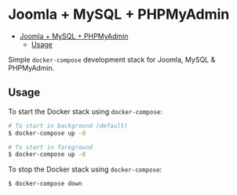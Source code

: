 # Joomla + MySQL + PHPMyAdmin <!-- omit in toc -->

- [Joomla + MySQL + PHPMyAdmin](#joomla--mysql--phpmyadmin)
  - [Usage](#usage)

Simple `docker-compose` development stack for Joomla, MySQL & PHPMyAdmin.

## Usage

To start the Docker stack using `docker-compose`:

```bash
# To start in background (default)
$ docker-compose up -d

# To start in foreground
$ docker-compose up -d
```

To stop the Docker stack using `docker-compose`:

```bash
$ docker-compose down
```
